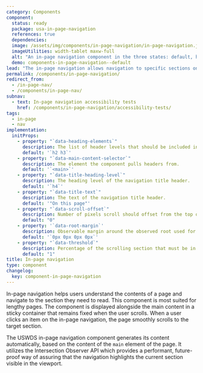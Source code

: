 ```yaml
---
category: Components
component:
  status: ready
  package: usa-in-page-navigation
  references: true
  dependencies:
  image: /assets/img/components/in-page-navigation/in-page-navigation.jpg
  imageUtilities: width-tablet maxw-full
  alt: "An in-page navigation component in the three states: default, hover, and focus. In the active state, the nav link is underlined. In the focus state, the nav link is underlined and has a focus border surrounding it."
  demo: components-in-page-navigation--default
lead: "The in-page navigation allows navigation to specific sections on a lengthy content page"
permalink: /components/in-page-navigation/
redirect_from:
  - /in-page-nav/
  - /components/in-page-nav/
subnav:
  - text: In-page navigation accessibility tests
    href: /components/in-page-navigation/accessibility-tests/
tags:
  - in-page
  - nav
implementation:
  initProps:
    - property: "`data-heading-elements`"
      description: The list of header levels that should be included in the link list.
      default: '`h2 h3`'
    - property: "`data-main-content-selector`"
      description: The element the component pulls headers from.
      default: '`<main>`'
    - property: "`data-title-heading-level`"
      description: The heading level of the navigation title header.
      default: '`h4`'
    - property: "`data-title-text`"
      description: The text of the navigation title header.
      default: '"On this page"'
    - property: "`data-scroll-offset`"
      description: Number of pixels scroll should offset from the top of the parent element.
      default: "0"
    - property: '`data-root-margin`'
      description: Observable margin around the observed root used for calculating the current active section. Use values similar to CSS margin.
      default: '`0px 0px 0px 0px`'
    - property: "`data-threshold`"
      description: Percentage of the scrolling section that must be in the observed area before the current section is triggered. Use a value between 0 and 1.
      default: "1"
title: In-page navigation
type: component
changelog:
  key: component-in-page-navigation
---
```


In-page navigation helps users understand the contents of a page and navigate to the section they need to read. This component is most suited for lengthy pages. The component is displayed alongside the main content in a sticky container that remains fixed when the user scrolls. When a user clicks an item on the in-page navigation, the page smoothly scrolls to the target section.

The USWDS in-page navigation component generates its content automatically, based on the content of the `main` element of the page. It utilizes the Intersection Observer API which provides a performant, future-proof way of assuring that the navigation highlights the current section visible in the viewport.
